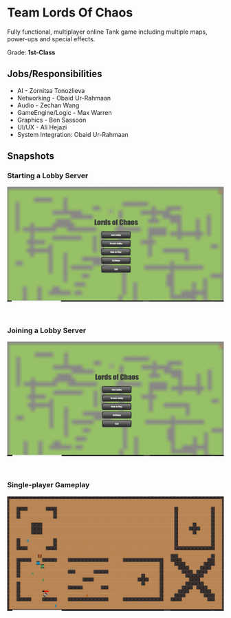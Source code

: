 # Team Lords Of Chaos

Fully functional, multiplayer online Tank game including multiple maps, power-ups and special effects.  

Grade: **1st-Class**

## Jobs/Responsibilities

* AI - Zornitsa Tonozlieva <br/>
* Networking - Obaid Ur-Rahmaan <br/>
* Audio - Zechan Wang <br/>
* GameEngine/Logic - Max Warren <br/>
* Graphics - Ben Sassoon <br/>
* UI/UX - Ali Hejazi <br/>
* System Integration: Obaid Ur-Rahmaan <br/>

## Snapshots

### Starting a Lobby Server

![](/resources/Repo-Images/creating-lobby.gif)

<br/>

### Joining a Lobby Server

![](/resources/Repo-Images/joining-lobby.gif)

<br/>

### Single-player Gameplay

![](/resources/Repo-Images/single-player.gif)
